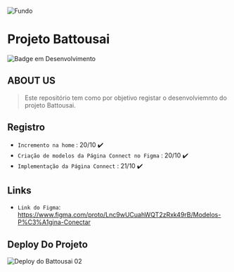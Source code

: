 ![Fundo](https://user-images.githubusercontent.com/113690864/196978290-4ba05fb7-ac22-413f-8b70-174c57443276.gif)
# Projeto Battousai

![Badge em Desenvolvimento](http://img.shields.io/static/v1?label=STATUS&message=EM%20DESENVOLVIMENTO&color=36DBEC&style=for-the-badge)

## ABOUT US
> Este repositório tem como por objetivo registar o desenvolviemnto do projeto Battousai.
  
## Registro
- `Incremento na home` : 20/10 ✔️
- `Criação de modelos da Página Connect no Figma` : 20/10 ✔️
- `Implementação da Página Connect` : 21/10 ✔️

## Links
- `Link do Figma`: https://www.figma.com/proto/Lnc9wUCuahWQT2zRxk49rB/Modelos-P%C3%A1gina-Conectar

## Deploy Do Projeto
![Deploy do Battousai 02](https://user-images.githubusercontent.com/113690864/198360804-45786b35-a4a7-400e-aa68-1efe9a2bafc2.gif)

